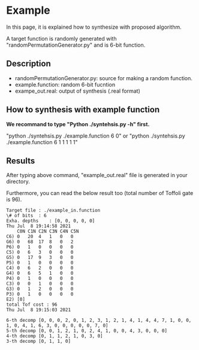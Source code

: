 # Example

In this page, it is explained how to synthesize with proposed algorithm.

A target function is randomly generated with "randomPermutationGenerator.py" and is 6-bit function.

## Description

- randomPermutationGenerator.py: source for making a random function.
- example.function: random 6-bit fucntion
- exampe_out.real: output of synthesis (.real format)

## How to synthesis with example function

**We recommand to type "Python ./syntehsis.py -h" first.**

"python ./syntehsis.py ./example.function 6 0" or "python ./syntehsis.py ./example.function 6 1 1 1 1 1"

## Results

After typing above command, "example_out.real" file is generated in your directory.

Furthermore, you can read the below result too (total number of Toffoli gate is 96).

```
Target file	: ./example_in.function
\# of bits	: 6
Exha. depths	: [0, 0, 0, 0, 0]
Thu Jul  8 19:14:58 2021
	C0N	C1N	C2N	C3N	C4N	C5N	
C6)	0	20	4	1	0	0	
G6)	0	68	17	8	0	2	
P6)	0	1	0	0	0	0	
C5)	0	6	3	0	0	0	
G5)	0	17	9	3	0	0	
P5)	0	1	0	0	0	0	
C4)	0	6	2	0	0	0	
G4)	0	6	5	1	0	0	
P4)	0	1	0	0	0	0	
C3)	0	0	1	0	0	0	
G3)	0	1	2	0	0	0	
P3)	0	1	0	0	0	0	
E2)	[0]
total Tof cost : 96
Thu Jul  8 19:15:03 2021

6-th decomp	[0, 0, 0, 2, 0, 1, 2, 3, 1, 2, 1, 4, 1, 4, 4, 7, 1, 0, 0, 1, 0, 4, 1, 6, 3, 0, 0, 0, 0, 0, 7, 0]
5-th decomp	[0, 0, 1, 2, 1, 0, 2, 4, 1, 0, 0, 4, 3, 0, 0, 0]
4-th decomp	[0, 1, 1, 2, 1, 0, 3, 0]
3-th decomp	[0, 1, 1, 0]
```
